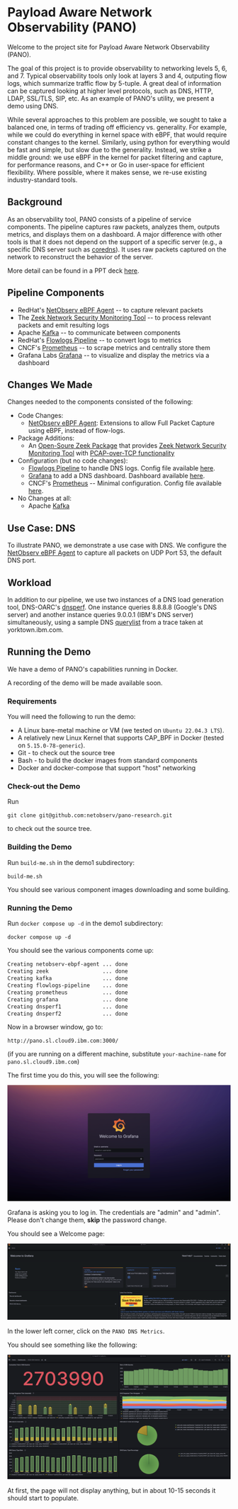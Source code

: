 # Payload Aware Network Observability (PANO)

Welcome to the project site for Payload Aware Network Observability (PANO).

The goal of this project is to provide observability to networking levels 5, 6, and 7.  Typical 
observability tools only look at layers 3 and 4, outputing flow logs, which
summarize traffic flow by 5-tuple.  A great 
deal of information can be captured looking at higher level protocols,
such as DNS, HTTP, LDAP, SSL/TLS, SIP, etc.  As an 
example of PANO's utility, we present a demo using DNS.

While several approaches to this problem are possible, we sought to take a
balanced one, in terms of trading off efficiency vs. generality.
For example, while we could do everything in kernel space with eBPF, that
would require constant changes to the kernel.  Similarly, using python
for everything would be fast and simple, but slow due to the generality.
Instead, we strike a middle ground: we use eBPF in the kernel for packet filtering and capture, 
for performance reasons, and C++ or Go in user-space for efficient flexibility.
Where possible, where it makes sense, we re-use existing industry-standard tools.

## Background

As an observability tool, PANO consists of a pipeline of service components.  The pipeline 
captures raw packets, analyzes them, outputs metrics, and displays them on a dashboard.  A 
major difference with other tools is that it does not depend on the support of a
specific server (e.g., a specific DNS server such as [coredns](https://coredns.io/)).  It 
uses raw packets captured on the network to reconstruct the behavior of the server.

More detail can be found in a PPT deck [here](Pano-Web-Site.pptx).

## Pipeline Components

- RedHat's [NetObserv eBPF Agent](https://github.com/netobserv/netobserv-ebpf-agent) -- to capture relevant packets
- The [Zeek Network Security Monitoring Tool](https://zeek.org/) -- to process relevant packets and emit resulting logs
- Apache [Kafka](https://kafka.apache.org/) -- to communicate between components
- RedHat's [Flowlogs Pipeline](https://github.com/netobserv/flowlogs-pipeline) -- to convert logs to metrics
- CNCF's [Prometheus](https://prometheus.io/) -- to scrape metrics and centrally store them
- Grafana Labs [Grafana](https://grafana.com/) -- to visualize and display the metrics via a dashboard

## Changes We Made

Changes needed to the components consisted of the following:

- Code Changes:
    - [NetObserv eBPF Agent](https://github.com/netobserv/netobserv-ebpf-agent): Extensions to allow Full Packet Capture using eBPF, instead of flow-logs.
- Package Additions:
    - An [Open-Soure Zeek Package](https://github.com/emnahum/zeek-pcapovertcp-plugin) that provides [Zeek Network Security Monitoring Tool](https://zeek.org/) with [PCAP-over-TCP functionality](https://www.netresec.com/?page=Blog&month=2022-08&post=What-is-PCAP-over-IP) 
- Configuration (but no code changes):
    - [Flowlogs Pipeline](https://github.com/netobserv/flowlogs-pipeline) to handle DNS logs. Config file available [here](demo1/flowlogs-pipeline/pano-kafka-dns.yaml).
    - [Grafana](https://grafana.com/) to add a DNS dashboard. Dashboard available [here](demo1/grafana/pano-dns-dashboard.json). 
    - CNCF's [Prometheus](https://prometheus.io/) -- Minimal configuration.  Config file available [here](demo1/prometheus/prometheus.yml).
- No Changes at all:
    - Apache [Kafka](https://kafka.apache.org/) 

## Use Case: DNS

To illustrate PANO, we demonstrate a use case with DNS.  We configure the [NetObserv eBPF Agent](https://github.com/netobserv/netobserv-ebpf-agent) to capture all packets on UDP Port 53, the default DNS port.  

## Workload

In addition to our pipeline, we use two instances of a DNS load generation tool, DNS-OARC's [dnsperf](https://github.com/DNS-OARC/dnsperf).  One 
instance queries 8.8.8.8 (Google's DNS server) and another instance queries 9.0.0.1 (IBM's DNS server) simultaneously, using a sample DNS 
[querylist](demo1/dnsperf/dns-entry-list) from a trace taken at yorktown.ibm.com.

## Running the Demo

We have a demo of PANO's capabilities running in Docker. 

A recording of the demo will be made available soon.

### Requirements

You will need the following to run the demo:

- A Linux bare-metal machine or VM (we tested on `Ubuntu 22.04.3 LTS`).
- A relatively new Linux Kernel that supports CAP_BPF in Docker (tested on `5.15.0-78-generic`).
- Git - to check out the source tree
- Bash - to build the docker images from standard components
- Docker and docker-compose that support "host" networking

### Check-out the Demo

Run 

```
git clone git@github.com:netobserv/pano-research.git
```

to check out the source tree.

### Building the Demo

Run `build-me.sh` in the demo1 subdirectory:

```
build-me.sh
```

You should see various component images downloading and some building.

### Running the Demo

Run `docker compose up -d` in the demo1 subdirectory:

```
docker compose up -d
```

You should see the various components come up:
```
Creating netobserv-ebpf-agent ... done
Creating zeek                 ... done
Creating kafka                ... done
Creating flowlogs-pipeline    ... done
Creating prometheus           ... done
Creating grafana              ... done
Creating dnsperf1             ... done
Creating dnsperf2             ... done
```

Now in a browser window, go to:

```
http://pano.sl.cloud9.ibm.com:3000/
```

(if you are running on a different machine, substitute `your-machine-name` for `pano.sl.cloud9.ibm.com`)

The first time you do this, you will see the following:

![Grafana Login Page](images/grafana-foobar.png)

Grafana is asking you to log in.  The credentials are "admin" and "admin".  Please don't change them, **skip** the password change.

You should see a Welcome page:

![Grafana Welcome Page](images/grafana-welcome.png)

In the lower left corner, click on the `PANO DNS Metrics`.

You should see something like the following:

![Grafana DNS Page](images/grafana-pano.png)

At first, the page will not display anything, but in about 10-15 seconds it should start to populate.
